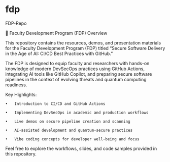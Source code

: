 # fdp
FDP-Repo

📘 Faculty Development Program (FDP) Overview

This repository contains the resources, demos, and presentation materials for the Faculty Development Program (FDP) titled “Secure Software Delivery in the Age of AI: CI/CD Best Practices with GitHub.”

The FDP is designed to equip faculty and researchers with hands-on knowledge of modern DevSecOps practices using GitHub Actions, integrating AI tools like GitHub Copilot, and preparing secure software pipelines in the context of evolving threats and quantum computing readiness.

Key Highlights:

	•	Introduction to CI/CD and GitHub Actions

	•	Implementing DevSecOps in academic and production workflows

	•	Live demos on secure pipeline creation and scanning

	•	AI-assisted development and quantum-secure practices

	•	Vibe coding concepts for developer well-being and focus

Feel free to explore the workflows, slides, and code samples provided in this repository.